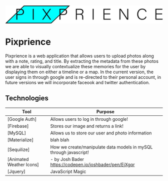 ![Pixprience Logo](readme_files/PixprienceLogo.jpg)
# Pixprience
Pixprience is a web application that allows users to upload photos along with a note, rating, and title. By extracting the metadata from these photos we are able to visually contextualize these memories for the user by displaying them on either a timeline or a map. In the current version, the user signs in through google and is re-directed to their personal account, in future versions we will incorporate faceook and twitter authentication. 


## Technologies

| Tool   | Purpose
| ------------- | ------------- 
| [Google Auth] |Allows users to log in through google! |
| [Firebase]  |  Stores our image and returns a link! |
| [MySQL] | Allows us to store our user and photo information  |
| [Materialize]| blah blah |
| [Sequilize] |  How we create/manipulate data models in mySQL through javascript! | 
| [Animated Weather Icons] | - by Josh Bader https://codepen.io/joshbader/pen/EjXgqr | |
| [Jquery] | JavaScript Magic   | 
